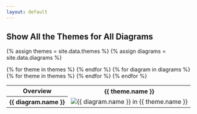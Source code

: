 ```yaml
---
layout: default
---
```

## Show All the Themes for All Diagrams

{% assign themes = site.data.themes %}
{% assign diagrams = site.data.diagrams %}

<table>
    <tr>
        <th>Overview</th>
{% for theme in themes %}
        <th>{{ theme.name }}</th>
{% endfor %}
    </tr>
{% for diagram in diagrams %}
    <tr>
        <th>{{ diagram.name }}</th>
{% for theme in themes %}
        <td>
            <img src="../gallery/img/{{ diagram.name }}-{{ theme.name }}.svg" alt="{{ diagram.name }} in {{ theme.name }}" />
        </td>
{% endfor %}
    </tr>
{% endfor %}
</table>

